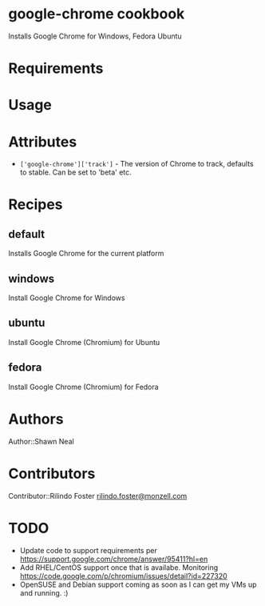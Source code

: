 # google-chrome cookbook

Installs Google Chrome for Windows, Fedora Ubuntu

# Requirements

# Usage

# Attributes

* `['google-chrome']['track']` - The version of Chrome to track, defaults to stable. Can be set to 'beta' etc.

# Recipes

default
-------
Installs Google Chrome for the current platform

windows
-------
Install Google Chrome for Windows

ubuntu
-------
Install Google Chrome (Chromium) for Ubuntu

fedora
-------
Install Google Chrome (Chromium) for Fedora

# Authors

Author::Shawn Neal

# Contributors

Contributor::Rilindo Foster <rilindo.foster@monzell.com>

# TODO

* Update code to support requirements per https://support.google.com/chrome/answer/95411?hl=en
* Add RHEL/CentOS support once that is availabe. Monitoring https://code.google.com/p/chromium/issues/detail?id=227320
* OpenSUSE and Debian support coming as soon as I can get my VMs up and running. :)
